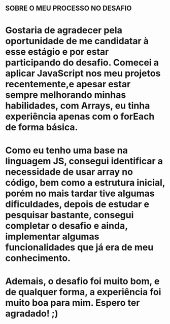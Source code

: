 ## SOBRE O MEU PROCESSO NO DESAFIO 

# Gostaria de agradecer pela oportunidade de me candidatar à esse estágio e por estar participando do desafio. Comecei a aplicar JavaScript nos meu projetos recentemente,e apesar estar sempre melhorando minhas habilidades, com Arrays, eu tinha experiência apenas com o forEach de forma básica. 

# Como eu tenho uma base na linguagem JS, consegui identificar a necessidade de usar array no código, bem como a estrutura inicial, porém no mais tardar tive algumas dificuldades, depois de estudar e pesquisar bastante, consegui completar o desafio e ainda, implementar algumas funcionalidades que já era de meu conhecimento. 

# Ademais, o desafio foi muito bom, e de qualquer forma, a experiência foi muito boa para mim. Espero ter agradado! ;) 
